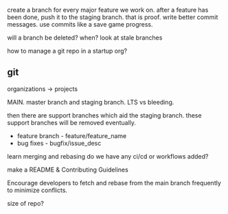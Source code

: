 
create a branch for every major feature we work on.
after a feature has been done, push it to the staging branch. that is proof.
write better commit messages. use commits like a save game progress.



will a branch be deleted? when?
look at stale branches

how to manage a git repo in a startup org?

## git 

organizations -> projects

MAIN. master branch and staging branch. LTS vs bleeding.

then there are support branches which aid the staging branch. these support branches will be removed eventually.
- feature branch - feature/feature_name
- bug fixes - bugfix/issue_desc


learn merging and rebasing
do we have any ci/cd or workflows added?

make a README & Contributing Guidelines

Encourage developers to fetch and rebase from the main branch frequently to minimize conflicts.

size of repo?